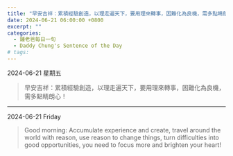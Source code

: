 ```yaml
---
title: "早安吉祥：累積經驗創造，以理走遍天下，要用理來轉事，困難化為良機，需多點睛朗心！ <br> Good morning: Accumulate experience and create, travel around the world with reason, use reason to change things, turn difficulties into good opportunities, you need to focus more and brighten your heart!"
date: 2024-06-21 06:00:00 +0800
excerpt: ""
categories:
  - 鍾老爸每日一句
  - Daddy Chung's Sentence of the Day
# tags:
---
```


2024-06-21 星期五

> 早安吉祥：累積經驗創造，以理走遍天下，要用理來轉事，困難化為良機，需多點睛朗心！

---

2024-06-21 Friday

> Good morning: Accumulate experience and create, travel around the world with reason, use reason to change things, turn difficulties into good opportunities, you need to focus more and brighten your heart!
